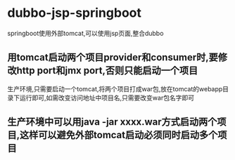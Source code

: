 # dubbo-jsp-springboot
springboot使用外部tomcat,可以使用jsp页面,整合dubbo

## 用tomcat启动两个项目provider和consumer时,要修改http port和jmx port,否则只能启动一个项目

生产环境,只需要启动一个tomcat,将两个项目打成war包,放在tomcat的webapp目录下运行即可,如需改变访问地址中项目名,只需要改变war包名字即可

## 生产环境中可以用java -jar xxxx.war方式启动两个项目,这样可以避免外部tomcat启动必须同时启动多个项目